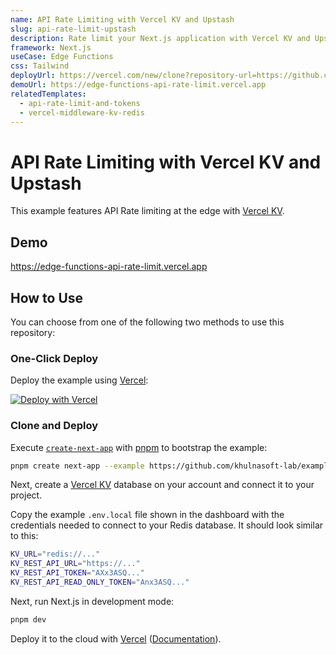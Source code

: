 ```yaml
---
name: API Rate Limiting with Vercel KV and Upstash
slug: api-rate-limit-upstash
description: Rate limit your Next.js application with Vercel KV and Upstash.
framework: Next.js
useCase: Edge Functions
css: Tailwind
deployUrl: https://vercel.com/new/clone?repository-url=https://github.com/khulnasoft-lab/examples/tree/main/edge-functions/api-rate-limit?project-name=api-rate-limit&repository-name=api-rate-limit&stores=%5B%7B"type"%3A"kv"%7D%5D
demoUrl: https://edge-functions-api-rate-limit.vercel.app
relatedTemplates:
  - api-rate-limit-and-tokens
  - vercel-middleware-kv-redis
---
```


# API Rate Limiting with Vercel KV and Upstash

This example features API Rate limiting at the edge with [Vercel KV](https://vercel.com/docs/storage/vercel-kv).

## Demo

https://edge-functions-api-rate-limit.vercel.app

## How to Use

You can choose from one of the following two methods to use this repository:

### One-Click Deploy

Deploy the example using [Vercel](https://vercel.com?utm_source=github&utm_medium=readme):

[![Deploy with Vercel](https://vercel.com/button)](https://vercel.com/new/clone?repository-url=https://github.com/khulnasoft-lab/examples/tree/main/edge-functions/api-rate-limit?project-name=api-rate-limit&repository-name=api-rate-limit&stores=%5B%7B"type"%3A"kv"%7D%5D)

### Clone and Deploy

Execute [`create-next-app`](https://github.com/khulnasoft-lab/next.js/tree/canary/packages/create-next-app) with [pnpm](https://pnpm.io/installation) to bootstrap the example:

```bash
pnpm create next-app --example https://github.com/khulnasoft-lab/examples/tree/main/edge-functions/api-rate-limit api-rate-limit
```

Next, create a [Vercel KV](https://vercel.com/docs/storage/vercel-kv) database on your account and connect it to your project.

Copy the example `.env.local` file shown in the dashboard with the credentials needed to connect to your Redis database. It should look similar to this:

```bash
KV_URL="redis://..."
KV_REST_API_URL="https://..."
KV_REST_API_TOKEN="AXx3ASQ..."
KV_REST_API_READ_ONLY_TOKEN="Anx3ASQ..."
```

Next, run Next.js in development mode:

```bash
pnpm dev
```

Deploy it to the cloud with [Vercel](https://vercel.com/new?utm_source=github&utm_medium=readme&utm_campaign=edge-middleware-eap) ([Documentation](https://nextjs.org/docs/deployment)).
